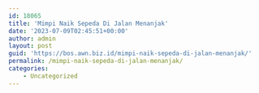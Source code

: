 ```yaml
---
id: 18065
title: 'Mimpi Naik Sepeda Di Jalan Menanjak'
date: '2023-07-09T02:45:51+00:00'
author: admin
layout: post
guid: 'https://bos.awn.biz.id/mimpi-naik-sepeda-di-jalan-menanjak/'
permalink: /mimpi-naik-sepeda-di-jalan-menanjak/
categories:
    - Uncategorized
---
```


